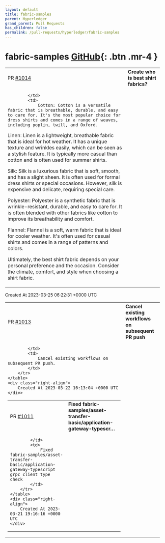 ```yaml
---
layout: default
title: fabric-samples
parent: Hyperledger
grand_parent: Pull Requests
has_children: false
permalink: /pull-requests/hyperledger/fabric-samples
---
```


# fabric-samples <span class="fs-3 right-align">[GitHub](https://github.com/hyperledger/fabric-samples){: .btn .mr-4 }</span>


<div>
    <table>
        <tr>
            <td>
                PR <a href="https://github.com/hyperledger/fabric-samples/pull/1014" class=".btn">#1014</a>
            </td>
            <td>
                <b>
                    Create who is best shirt fabrics?
                </b>
            </td>
        </tr>
        <tr>
            <td>
                
            </td>
            <td>
                Cotton: Cotton is a versatile fabric that is breathable, durable, and easy to care for. It's the most popular choice for dress shirts and comes in a range of weaves, including poplin, twill, and Oxford.

Linen: Linen is a lightweight, breathable fabric that is ideal for hot weather. It has a unique texture and wrinkles easily, which can be seen as a stylish feature. It is typically more casual than cotton and is often used for summer shirts.

Silk: Silk is a luxurious fabric that is soft, smooth, and has a slight sheen. It is often used for formal dress shirts or special occasions. However, silk is expensive and delicate, requiring special care.

Polyester: Polyester is a synthetic fabric that is wrinkle-resistant, durable, and easy to care for. It is often blended with other fabrics like cotton to improve its breathability and comfort.

Flannel: Flannel is a soft, warm fabric that is ideal for cooler weather. It's often used for casual shirts and comes in a range of patterns and colors.

Ultimately, the best shirt fabric depends on your personal preference and the occasion. Consider the climate, comfort, and style when choosing a shirt fabric.
            </td>
        </tr>
    </table>
    <div class="right-align">
        Created At 2023-03-25 06:22:31 +0000 UTC
    </div>
</div>

<div>
    <table>
        <tr>
            <td>
                PR <a href="https://github.com/hyperledger/fabric-samples/pull/1013" class=".btn">#1013</a>
            </td>
            <td>
                <b>
                    Cancel existing workflows on subsequent PR push
                </b>
            </td>
        </tr>
        <tr>
            <td>
                
            </td>
            <td>
                Cancel existing workflows on subsequent PR push.
            </td>
        </tr>
    </table>
    <div class="right-align">
        Created At 2023-03-22 16:13:04 +0000 UTC
    </div>
</div>

<div>
    <table>
        <tr>
            <td>
                PR <a href="https://github.com/hyperledger/fabric-samples/pull/1011" class=".btn">#1011</a>
            </td>
            <td>
                <b>
                    Fixed fabric-samples/asset-transfer-basic/application-gateway-typescr…
                </b>
            </td>
        </tr>
        <tr>
            <td>
                
            </td>
            <td>
                Fixed fabric-samples/asset-transfer-basic/application-gateway-typescript grpc client type check
            </td>
        </tr>
    </table>
    <div class="right-align">
        Created At 2023-03-21 19:16:16 +0000 UTC
    </div>
</div>

